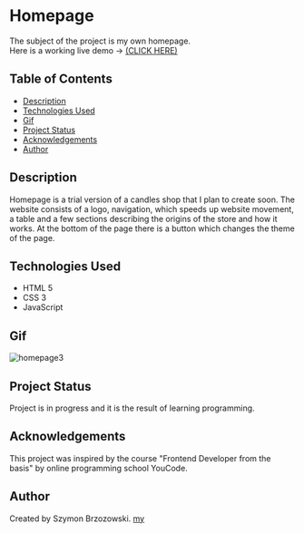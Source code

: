 # Homepage  
The subject of the project is my own homepage.<br>Here is a working live demo -> [(CLICK HERE)](https://boozyboss.github.io/homepage/)

## Table of Contents
* [Description](#description)
* [Technologies Used](#technologies-used)
* [Gif](#gif)
* [Project Status](#project-status)
* [Acknowledgements](#acknowledgements)
* [Author](#author)

## Description 
Homepage is a trial version of a candles shop that I plan to create soon. The website consists of a logo, navigation, which speeds up website movement, a table and a few sections describing the origins of the store and how it works. At the bottom of the page there is a button which changes the theme of the page.             

## Technologies Used
- HTML 5
- CSS 3
- JavaScript

## Gif
![homepage3](https://media.giphy.com/media/HNBhf1ljewddFT0t2W/giphy.gif)

## Project Status
Project is in progress and it is the result of learning programming.

## Acknowledgements
This project was inspired by the course "Frontend Developer from the basis" by online programming school YouCode.

## Author
Created by Szymon Brzozowski.
[my](images/IMG_7526.jpg)
